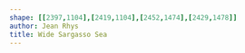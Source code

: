 ```yaml
---
shape: [[2397,1104],[2419,1104],[2452,1474],[2429,1478]]
author: Jean Rhys
title: Wide Sargasso Sea
---
```

 